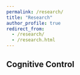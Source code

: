 ```yaml
---
permalink: /research/
title: "Research"
author_profile: true
redirect_from: 
  - /research/
  - /research.html
---
```


## Cognitive Control

